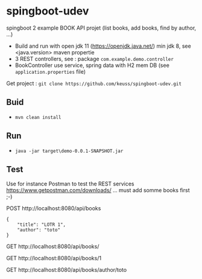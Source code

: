 # spingboot-udev

spingboot 2 example BOOK API projet (list books, add books, find by author, ...)

 - Build and run with open jdk 11 (https://openjdk.java.net/) min jdk 8, see <java.version> maven propertie
 - 3 REST controllers, see : package `com.example.demo.controller`
 - BookController use service, spring data with H2 mem DB (see `application.properties` file)

Get project : `git clone https://github.com/keuss/spingboot-udev.git`

## Buid

 - `mvn clean install`
 
## Run

 - `java -jar target\demo-0.0.1-SNAPSHOT.jar`
 
## Test

Use for instance Postman to test the REST services https://www.getpostman.com/downloads/ ... must add somme books first ;-)

POST http://localhost:8080/api/books
```
{
	"title": "LOTR 1",
	"author": "toto"
}
```

GET http://localhost:8080/api/books/

GET http://localhost:8080/api/books/1

GET http://localhost:8080/api/books/author/toto
